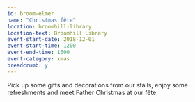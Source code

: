 ```yaml
---
id: broom-elmer
name: "Christmas fête"
location: broomhill-library
location-text: Broomhill Library
event-start-date: 2018-12-01
event-start-time: 1200
event-end-time: 1600
event-category: xmas
breadcrumb: y
---
```


Pick up some gifts and decorations from our stalls, enjoy some refreshments and meet Father Christmas at our fête.
